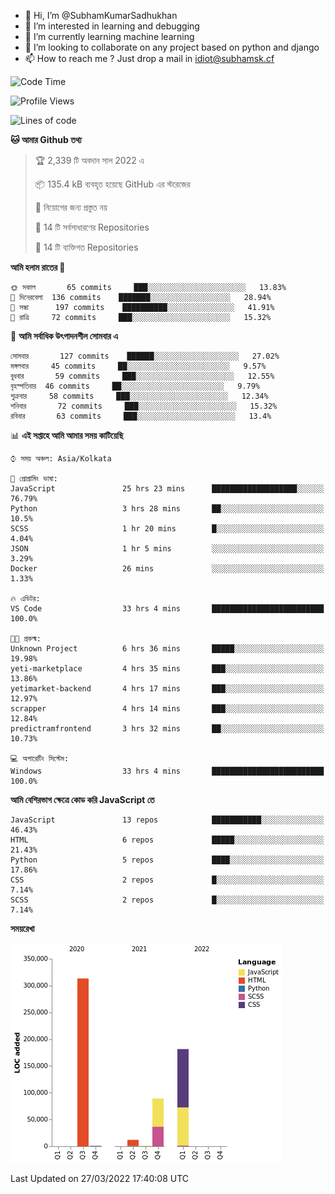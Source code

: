 - 👋 Hi, I’m @SubhamKumarSadhukhan
- 👀 I’m interested in learning and debugging
- 🌱 I’m currently learning machine learning
- 💞️ I’m looking to collaborate on any project based on python and django
- 📫 How to reach me ?
      Just drop a mail in idiot@subhamsk.cf

<!---
SubhamKumarSadhukhan/SubhamKumarSadhukhan is a ✨ special ✨ repository because its `README.md` (this file) appears on your GitHub profile.
You can click the Preview link to take a look at your changes.
--->


<!--START_SECTION:waka-->
![Code Time](http://img.shields.io/badge/Code%20Time-341%20hrs%2039%20mins-blue)

![Profile Views](http://img.shields.io/badge/%E0%A6%AA%E0%A7%8D%E0%A6%B0%E0%A7%8B%E0%A6%AB%E0%A6%BE%E0%A6%87%E0%A6%B2%20%E0%A6%A6%E0%A6%B0%E0%A7%8D%E0%A6%B6%E0%A6%A8-2-blue)

![Lines of code](https://img.shields.io/badge/%E0%A6%B9%E0%A7%8D%E0%A6%AF%E0%A6%BE%E0%A6%B2%E0%A7%8B%20%E0%A6%93%E0%A6%AF%E0%A6%BC%E0%A6%BE%E0%A6%B0%E0%A7%8D%E0%A6%B2%E0%A7%8D%E0%A6%A1%20%E0%A6%A5%E0%A7%87%E0%A6%95%E0%A7%87%20%E0%A6%86%E0%A6%AE%E0%A6%BF%20%E0%A6%B2%E0%A6%BF%E0%A6%96%E0%A7%87%E0%A6%9B%E0%A6%BF-597%20Thousand%20%E0%A6%95%E0%A7%8B%E0%A6%A1%E0%A7%87%E0%A6%B0%20%E0%A6%B2%E0%A6%BE%E0%A6%87%E0%A6%A8-blue)

**🐱 আমার Github তথ্য** 

> 🏆 2,339 টি অবদান সাল 2022 এ
 > 
> 📦 135.4 kB ব্যবহৃত হয়েছে GitHub এর স্টরেজের 
 > 
> 🚫 নিয়োগের জন্য প্রস্তুত নয়
 > 
> 📜 14 টি সর্বসাধারণের Repositories 
 > 
> 🔑 14 টি ব্যক্তিগত Repositories  
 > 
**আমি হলাম রাতের 🦉** 

```text
🌞 সকাল       65 commits     ███░░░░░░░░░░░░░░░░░░░░░░   13.83% 
🌆 দিনেরবেলা  136 commits    ███████░░░░░░░░░░░░░░░░░░   28.94% 
🌃 সন্ধা      197 commits    ██████████░░░░░░░░░░░░░░░   41.91% 
🌙 রাত্রি     72 commits     ███░░░░░░░░░░░░░░░░░░░░░░   15.32%

```
📅 **আমি সর্বাধিক উৎপাদনশীল সোমবার এ** 

```text
সোমবার       127 commits    ██████░░░░░░░░░░░░░░░░░░░   27.02% 
মঙ্গলবার     45 commits     ██░░░░░░░░░░░░░░░░░░░░░░░   9.57% 
বুধবার       59 commits     ███░░░░░░░░░░░░░░░░░░░░░░   12.55% 
বৃহস্পতিবার  46 commits     ██░░░░░░░░░░░░░░░░░░░░░░░   9.79% 
শুক্রবার     58 commits     ███░░░░░░░░░░░░░░░░░░░░░░   12.34% 
শনিবার       72 commits     ███░░░░░░░░░░░░░░░░░░░░░░   15.32% 
রবিবার       63 commits     ███░░░░░░░░░░░░░░░░░░░░░░   13.4%

```


📊 **এই সপ্তাহে আমি আমার সময় কাটিয়েছি** 

```text
⌚︎ সময় অঞ্চল: Asia/Kolkata

💬 প্রোগ্রামিং ভাষা: 
JavaScript               25 hrs 23 mins      ███████████████████░░░░░░   76.79% 
Python                   3 hrs 28 mins       ██░░░░░░░░░░░░░░░░░░░░░░░   10.5% 
SCSS                     1 hr 20 mins        █░░░░░░░░░░░░░░░░░░░░░░░░   4.04% 
JSON                     1 hr 5 mins         ░░░░░░░░░░░░░░░░░░░░░░░░░   3.29% 
Docker                   26 mins             ░░░░░░░░░░░░░░░░░░░░░░░░░   1.33%

🔥 এডিটর: 
VS Code                  33 hrs 4 mins       █████████████████████████   100.0%

🐱‍💻 প্রকল্ম: 
Unknown Project          6 hrs 36 mins       █████░░░░░░░░░░░░░░░░░░░░   19.98% 
yeti-marketplace         4 hrs 35 mins       ███░░░░░░░░░░░░░░░░░░░░░░   13.86% 
yetimarket-backend       4 hrs 17 mins       ███░░░░░░░░░░░░░░░░░░░░░░   12.97% 
scrapper                 4 hrs 14 mins       ███░░░░░░░░░░░░░░░░░░░░░░   12.84% 
predictramfrontend       3 hrs 32 mins       ██░░░░░░░░░░░░░░░░░░░░░░░   10.73%

💻 অপারেটিং সিস্টেম: 
Windows                  33 hrs 4 mins       █████████████████████████   100.0%

```

**আমি বেশিরভাগ ক্ষেত্রে কোড করি JavaScript তে** 

```text
JavaScript               13 repos            ███████████░░░░░░░░░░░░░░   46.43% 
HTML                     6 repos             █████░░░░░░░░░░░░░░░░░░░░   21.43% 
Python                   5 repos             ████░░░░░░░░░░░░░░░░░░░░░   17.86% 
CSS                      2 repos             █░░░░░░░░░░░░░░░░░░░░░░░░   7.14% 
SCSS                     2 repos             █░░░░░░░░░░░░░░░░░░░░░░░░   7.14%

```


**সময়রেখা**

![Chart not found](https://raw.githubusercontent.com/SubhamKumarSadhukhan/SubhamKumarSadhukhan/main/charts/bar_graph.png) 


 Last Updated on 27/03/2022 17:40:08 UTC
<!--END_SECTION:waka-->

